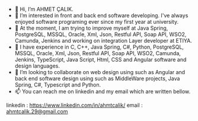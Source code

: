 - 👋 Hi, I’m AHMET ÇALIK.
- 👀 I’m interested in front and back end software developing. I've always enjoyed software programing ever since my first year at university.
- 🌱 At the moment, I am trying to improve myself at Java Spring, PostgreSQL, MSSQL, Oracle, Xml, Json, Restful API, Soap API, WSO2, Camunda, Jenkins and working on integration Layer developer at ETIYA.
- 🌱 I have experience in C, C++, Java Spring, C#, Python, PostgreSQL, MSSQL, Oracle, Xml, Json, Restful API, Soap API, WSO2, Camunda, Jenkins, TypeScript, Java Script, Html, CSS and Angular software and design languages. 
- 💞️ I’m looking to collaborate on web design using such as Angular and back end software design using such as MiddleWare projects, Java Spring, C#, Typescript and Python.
- 📫 You can reach me on linkedin and my email which are written bellow.

linkedin : https://www.linkedin.com/in/ahmtcalik/
email    : ahmtcalik.29@gmail.com
